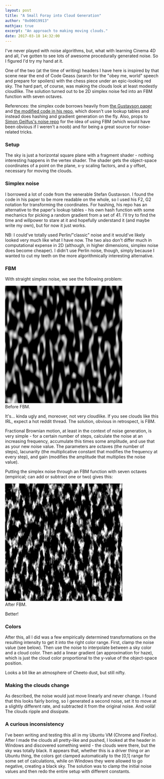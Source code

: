 ```yaml
---
layout: post
title: "A Small Foray into Cloud Generation"
author: "0x00019913"
mathjax: true
excerpt: "An approach to making moving clouds."
date: 2017-03-18 14:32:00
---
```


I've never played with noise algorithms, but, what with learning Cinema 4D and all, I've gotten to see lots of awesome procedurally generated noise. So I figured I'd try my hand at it.

One of the two (at the time of writing) headers I have here is inspired by that scene near the end of Code Geass (search for the "obey me, world" speech and prepare for spoilers) with the chess piece under an epic-looking red sky. The hard part, of course, was making the clouds look at least modestly cloudlike. The solution turned out to be 2D simplex noise fed into an FBM function with seven octaves.

References: the simplex code borrows heavily from <a href="http://weber.itn.liu.se/~stegu/simplexnoise/simplexnoise.pdf">the Gustavson paper</a> and <a href="https://github.com/stegu/webgl-noise/">the modified code in his repo</a>, which doesn't use lookup tables and instead does hashing and gradient generation on the fly. Also, props to <a href="https://github.com/simongeilfus/SimplexNoise">Simon Geilfus's noise repo</a> for the idea of using FBM (which would have been obvious if I weren't a noob) and for being a great source for noise-related tricks.

### Setup

The sky is just a horizontal square plane with a fragment shader - nothing interesting happens in the vertex shader. The shader gets the object-space coordinates of a point on the plane, x-y scaling factors, and a y offset, necessary for moving the clouds.

### Simplex noise

I borrowed a lot of code from the venerable Stefan Gustavson. I found the code in his paper to be more readable on the whole, so I used his F2, G2 notation for transforming the coordinates. For hashing, his repo has an alternative to the paper's lookup tables - his own hash function with some mechanics for picking a random gradient from a set of 41. I'll try to find the time and willpower to stare at it and hopefully understand it (and maybe write my own), but for now it just works.

NB: I could've totally used Perlin/"classic" noise and it would've likely looked very much like what I have now. The two also don't differ much in computational expense in 2D (although, in higher dimensions, simplex noise does become cheaper). I didn't use Perlin noise, though, simply because I wanted to cut my teeth on the more algorithmically interesting alternative.

### FBM

With straight simplex noise, we see the following problem:

<div class="img-box">
  <img src="/assets/img/clouds0.png" />
  <div class="img-caption">Before FBM.</div>
</div>

It's... kinda ugly and, moreover, not very cloudlike. If you see clouds like this IRL, expect a hot reddit thread. The solution, obvious in retrospect, is FBM.

Fractional Brownian motion, at least in the context of noise generation, is very simple - for a certain number of steps, calculate the noise at an increasing frequency, accumulate this times some amplitude, and use that as your new noise value. The parameters are octaves (the number of steps), lacunarity (the multiplicative constant that modifies the frequency at every step), and gain (modifies the amplitude that multiplies the noise value).

Putting the simplex noise through an FBM function with seven octaves (empirical; can add or subtract one or two) gives this:

<div class="img-box">
  <img src="/assets/img/clouds1.png" />
  <div class="img-caption">After FBM.</div>
</div>

Better!

### Colors

After this, all I did was a few empirically determined transformations on the resulting intensity to get it into the right color range. First, clamp the noise value (see below). Then use the noise to interpolate between a sky color and a cloud color. Then add a linear gradient (an approximation for haze), which is just the cloud color proportional to the y-value of the object-space position.

Looks a bit like an atmosphere of Cheeto dust, but still nifty.

### Making the clouds change

As described, the noise would just move linearly and never change. I found that this looks fairly boring, so I generated a second noise, set it to move at a slightly different rate, and subtracted it from the original noise. And voilà! The clouds ripple and dissipate.

### A curious inconsistency

I've been writing and testing this all in my Ubuntu VM (Chrome and Firefox). After I made the clouds all pretty-like and pushed, I looked at the header in Windows and discovered something weird - the clouds were there, but the sky was totally black. It appears that, whether this is a driver thing or an Ubuntu thing, the colors got clamped automatically to the [0,1] range for some set of calculations, while on Windows they were allowed to go negative, creating a black sky. The solution was to clamp the initial noise values and then redo the entire setup with different constants.
